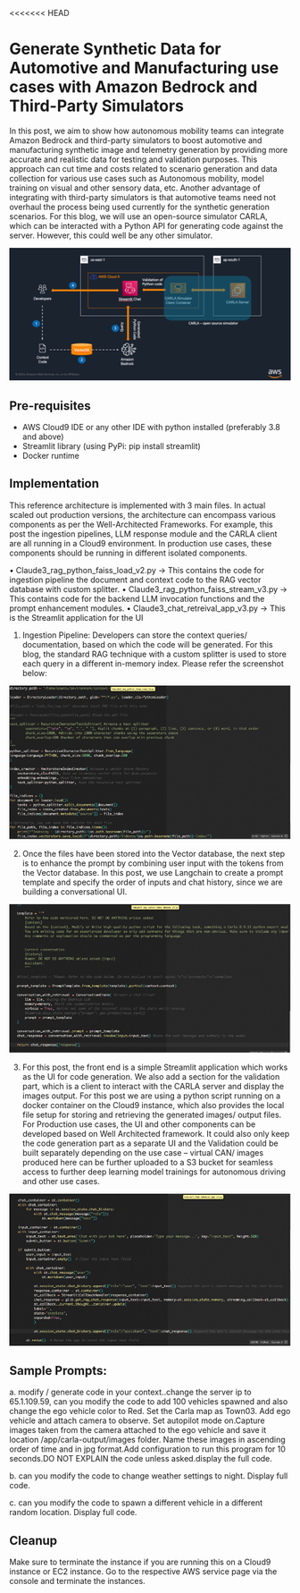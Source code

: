 <<<<<<< HEAD
# Generate Synthetic Data for Automotive and Manufacturing use cases with Amazon Bedrock and Third-Party Simulators

In this post, we aim to show how autonomous mobility teams can integrate Amazon Bedrock and third-party simulators to boost automotive and manufacturing synthetic image and telemetry generation by providing more accurate and realistic data for testing and validation purposes. This approach can cut time and costs related to scenario generation and data collection for various use cases such as Autonomous mobility, model training on visual and other sensory data, etc. Another advantage of integrating with third-party simulators is that automotive teams need not overhaul the process being used currently for the synthetic generation scenarios. 
For this blog, we will use an open-source simulator CARLA, which can be interacted with a Python API for generating code against the server. However, this could well be any other simulator.

![alt text](image-arch.png)

## Pre-requisites
- AWS Cloud9 IDE or any other IDE with python installed (preferably 3.8 and above)
- Streamlit library (using PyPi: pip install streamlit)
- Docker runtime

## Implementation
This reference architecture is implemented with 3 main files. In actual scaled out production versions, the architecture can encompass various components as per the Well-Architected Frameworks. For example, this post the ingestion pipelines, LLM response module and the CARLA client are all running in a Cloud9 environment. In production use cases, these components should be running in different isolated components.

•	Claude3_rag_python_faiss_load_v2.py -> This contains the code for ingestion pipeline the document and context code to the RAG vector database with custom splitter.
•	Claude3_rag_python_faiss_stream_v3.py -> This contains code for the backend LLM invocation functions and the prompt enhancement modules.
•	Claude3_chat_retreival_app_v3.py -> This is the Streamlit application for the UI

1.	Ingestion Pipeline: Developers can store the context queries/ documentation, based on which the code will be generated. For this blog, the standard RAG technique with a custom splitter is used to store each query in a different in-memory index. Please refer the screenshot below:

![alt text](image1.png)


2.	Once the files have been stored into the Vector database, the next step is to enhance the prompt by combining user input with the tokens from the Vector database. In this post, we use Langchain to create a prompt template and specify the order of inputs and chat history, since we are building a conversational UI.

![alt text](image2.png)

3.	For this post, the front end is a simple Streamlit application which works as the UI for code generation. We also add a section for the validation part, which is a client to interact with the CARLA server and display the images output. For this post we are using a python script running on a docker container on the Cloud9 instance, which also provides the local file setup for storing and retrieving the generated images/ output files. For Production use cases, the UI and other components can be developed based on Well Architected framework. It could also only keep the code generation part as a separate UI and the Validation could be built separately depending on the use case – virtual CAN/ images produced here can be further uploaded to a S3 bucket for seamless access to further deep learning model trainings for autonomous driving and other use cases.

![alt text](image3.png)

## Sample Prompts:

a. modify / generate code in your context..change the server ip to 65.1.109.59, can you modify the code to add 100 vehicles spawned and also change the ego vehicle color to Red. Set the Carla map as Town03. Add ego vehicle and attach camera to observe. Set autopilot mode on.Capture images taken from the camera attached to the ego vehicle and save it location /app/carla-output/images folder. Name these images in ascending order of time and in jpg format.Add configuration to run this program for 10 seconds.DO NOT EXPLAIN the code unless asked.display the full code.

b. can you modify the code to change weather settings to night. Display full code.

c. can you modify the code to spawn a different vehicle in a different random location. Display full code.

## Cleanup
Make sure to terminate the instance if you are running this on a Cloud9 instance or EC2 instance. Go to the respective AWS service page via the console and terminate the instances.

